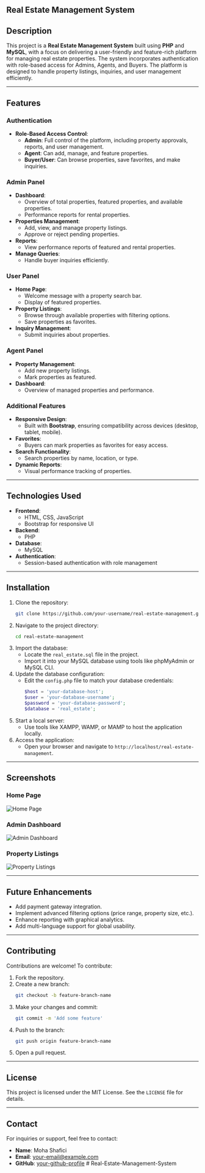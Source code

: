 ## Real Estate Management System

## Description
This project is a **Real Estate Management System** built using **PHP** and **MySQL**, with a focus on delivering a user-friendly and feature-rich platform for managing real estate properties. The system incorporates authentication with role-based access for Admins, Agents, and Buyers. The platform is designed to handle property listings, inquiries, and user management efficiently.

---

## Features

### **Authentication**
- **Role-Based Access Control**:
  - **Admin**: Full control of the platform, including property approvals, reports, and user management.
  - **Agent**: Can add, manage, and feature properties.
  - **Buyer/User**: Can browse properties, save favorites, and make inquiries.

### **Admin Panel**
- **Dashboard**:
  - Overview of total properties, featured properties, and available properties.
  - Performance reports for rental properties.
- **Properties Management**:
  - Add, view, and manage property listings.
  - Approve or reject pending properties.
- **Reports**:
  - View performance reports of featured and rental properties.
- **Manage Queries**:
  - Handle buyer inquiries efficiently.

### **User Panel**
- **Home Page**:
  - Welcome message with a property search bar.
  - Display of featured properties.
- **Property Listings**:
  - Browse through available properties with filtering options.
  - Save properties as favorites.
- **Inquiry Management**:
  - Submit inquiries about properties.

### **Agent Panel**
- **Property Management**:
  - Add new property listings.
  - Mark properties as featured.
- **Dashboard**:
  - Overview of managed properties and performance.

### Additional Features
- **Responsive Design**:
  - Built with **Bootstrap**, ensuring compatibility across devices (desktop, tablet, mobile).
- **Favorites**:
  - Buyers can mark properties as favorites for easy access.
- **Search Functionality**:
  - Search properties by name, location, or type.
- **Dynamic Reports**:
  - Visual performance tracking of properties.

---

## Technologies Used
- **Frontend**:
  - HTML, CSS, JavaScript
  - Bootstrap for responsive UI
- **Backend**:
  - PHP
- **Database**:
  - MySQL
- **Authentication**:
  - Session-based authentication with role management

---

## Installation
1. Clone the repository:
   ```bash
   git clone https://github.com/your-username/real-estate-management.git
   ```
2. Navigate to the project directory:
   ```bash
   cd real-estate-management
   ```
3. Import the database:
   - Locate the `real_estate.sql` file in the project.
   - Import it into your MySQL database using tools like phpMyAdmin or MySQL CLI.
4. Update the database configuration:
   - Edit the `config.php` file to match your database credentials:
     ```php
     $host = 'your-database-host';
     $user = 'your-database-username';
     $password = 'your-database-password';
     $database = 'real_estate';
     ```
5. Start a local server:
   - Use tools like XAMPP, WAMP, or MAMP to host the application locally.
6. Access the application:
   - Open your browser and navigate to `http://localhost/real-estate-management`.

---

## Screenshots
### Home Page
![Home Page](path/to/homepage-screenshot.png)

### Admin Dashboard
![Admin Dashboard](path/to/admin-dashboard-screenshot.png)

### Property Listings
![Property Listings](path/to/property-listings-screenshot.png)

---

## Future Enhancements
- Add payment gateway integration.
- Implement advanced filtering options (price range, property size, etc.).
- Enhance reporting with graphical analytics.
- Add multi-language support for global usability.

---

## Contributing
Contributions are welcome! To contribute:
1. Fork the repository.
2. Create a new branch:
   ```bash
   git checkout -b feature-branch-name
   ```
3. Make your changes and commit:
   ```bash
   git commit -m 'Add some feature'
   ```
4. Push to the branch:
   ```bash
   git push origin feature-branch-name
   ```
5. Open a pull request.

---

## License
This project is licensed under the MIT License. See the `LICENSE` file for details.

---

## Contact
For inquiries or support, feel free to contact:
- **Name**: Moha Shafici
- **Email**: your-email@example.com
- **GitHub**: [your-github-profile](https://github.com/your-username)
#   R e a l - E s t a t e - M a n a g e m e n t - S y s t e m 
 
 